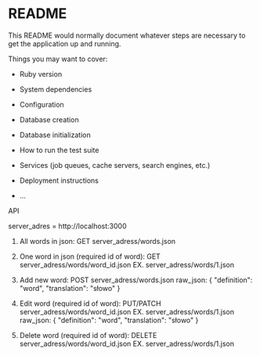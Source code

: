 # README

This README would normally document whatever steps are necessary to get the
application up and running.

Things you may want to cover:

* Ruby version

* System dependencies

* Configuration

* Database creation

* Database initialization

* How to run the test suite

* Services (job queues, cache servers, search engines, etc.)

* Deployment instructions

* ...


API

server_adres = http://localhost:3000

1. All words in json:
GET server_adress/words.json

2. One word in json (required id of word):
GET server_adress/words/word_id.json
	  EX. server_adress/words/1.json

3. Add new word:
POST server_adress/words.json
	raw_json:
	{
	    "definition": "word",
	    "translation": "słowo"
	}

4. Edit word (required id of word):
PUT/PATCH server_adress/words/word_id.json
			EX. server_adress/words/1.json
	raw_json:
	{
	    "definition": "word",
	    "translation": "słowo"
	}

5. Delete word (required id of word):
DELETE server_adress/words/word_id.json
		 EX. server_adress/words/1.json
